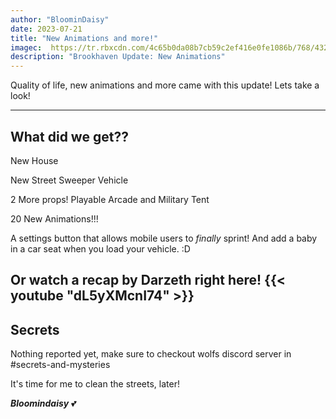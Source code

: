 ```yaml
---
author: "BloominDaisy"
date: 2023-07-21
title: "New Animations and more!"
imagec:  https://tr.rbxcdn.com/4c65b0da08b7cb59c2ef416e0fe1086b/768/432/Image/Png
description: "Brookhaven Update: New Animations"
---
```


Quality of life, new animations and more came with this update! Lets take a look!

---

## What did we get??

New House 

New Street Sweeper Vehicle

2 More props! Playable Arcade and Military Tent

20 New Animations!!!

A settings button that allows mobile users to _finally_ sprint! And add a baby in a car seat when you load your vehicle. :D

Or watch a recap by Darzeth right here!
{{< youtube "dL5yXMcnI74" >}}
---


## Secrets

Nothing reported yet, make sure to checkout wolfs discord server in #secrets-and-mysteries 

It's time for me to clean the streets, later!

_**Bloomindaisy**_ <span class="nowrap"><span class="emojify">💕</span>